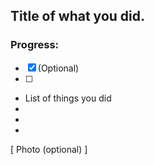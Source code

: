 ## Title of what you did.

### Progress:

 - [x] (Optional)
 - [ ]

* List of things you did
*
*
*


[ Photo (optional) ]
